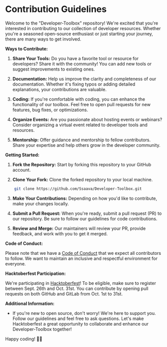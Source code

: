 # Contribution Guidelines

Welcome to the "Developer-Toolbox" repository! We're excited that you're interested in contributing to our collection of developer resources. Whether you're a seasoned open-source enthusiast or just starting your journey, there are many ways to get involved.

**Ways to Contribute:**

1. **Share Your Tools:** Do you have a favorite tool or resource for developers? Share it with the community! You can add new tools or suggest improvements to existing ones.

2. **Documentation:** Help us improve the clarity and completeness of our documentation. Whether it's fixing typos or adding detailed explanations, your contributions are valuable.

3. **Coding:** If you're comfortable with coding, you can enhance the functionality of our toolbox. Feel free to open pull requests for new features, bug fixes, or optimizations.

4. **Organize Events:** Are you passionate about hosting events or webinars? Consider organizing a virtual event related to developer tools and resources.

5. **Mentorship:** Offer guidance and mentorship to fellow contributors. Share your expertise and help others grow in the developer community.

**Getting Started:**

1. **Fork the Repository:** Start by forking this repository to your GitHub account.
   <img src="" />

2. **Clone Your Fork:** Clone the forked repository to your local machine.

```bash
    git clone https://github.com/Ssaava/Developer-Toolbox.git
```

3. **Make Your Contributions:** Depending on how you'd like to contribute, make your changes locally.

4. **Submit a Pull Request:** When you're ready, submit a pull request (PR) to our repository. Be sure to follow our guidelines for code contributions.

5. **Review and Merge:** Our maintainers will review your PR, provide feedback, and work with you to get it merged.

**Code of Conduct:**

Please note that we have a [Code of Conduct]("https://github.com/Ssaava/Developer-Toolbox/blob/main/CODE_OF_CONDUCT.md") that we expect all contributors to follow. We want to maintain an inclusive and respectful environment for everyone.

**Hacktoberfest Participation:**

We're participating in [Hacktoberfest]("https://hacktoberfest.com/auth/")! To be eligible, make sure to register between Sept. 26th and Oct. 31st. You can contribute by opening pull requests on both GitHub and GitLab from Oct. 1st to 31st.

**Additional Information:**

- If you're new to open source, don't worry! We're here to support you. Follow our guidelines and feel free to ask questions.
  Let's make Hacktoberfest a great opportunity to collaborate and enhance our Developer-Toolbox together!

Happy coding! 🌟🎉
